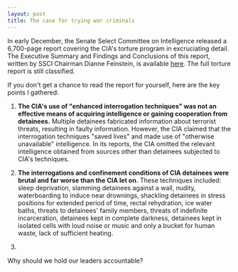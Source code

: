 ```yaml
---
layout: post
title: The case for trying war criminals
---
```


In early December, the Senate Select Committee on Intelligence released a 6,700-page report covering the CIA's torture program in excruciating detail. The Executive Summary and Findings and Conclusions of this report, written by SSCI Chairman Dianne Feinstein, is available [here](http://www.nytimes.com/interactive/2014/12/09/world/cia-torture-report-document.html). The full torture report is still classified. 

If you don't get a chance to read the report for yourself, here are the key points I gathered:

1. **The CIA's use of "enhanced interrogation techniques" was not an effective means of acquiring intelligence or gaining cooperation from detainees.**
Multiple detainees fabricated information about terrorist threats, resulting in faulty information. However, the CIA claimed that the interrogation techniques "saved lives" and made use of "otherwise unavailable" intelligence. In its reports, the CIA omitted the relevant intelligence obtained from sources other than detainees subjected to CIA's techniques.

2. **The interrogations and confinement conditions of CIA detainees were brutal and far worse than the CIA let on.**
These techniques included: sleep deprivation, slamming detainees against a wall, nudity, waterboarding to induce near drownings, shackling detainees in stress positions for extended period of time, rectal rehydration, ice water baths, threats to detainees' family members, threats of indefinite incarceration, detainees kept in complete darkness, detainees kept in isolated cells with loud noise or music and only a bucket for human waste, lack of sufficient heating.

3. 

Why should we hold our leaders accountable? 